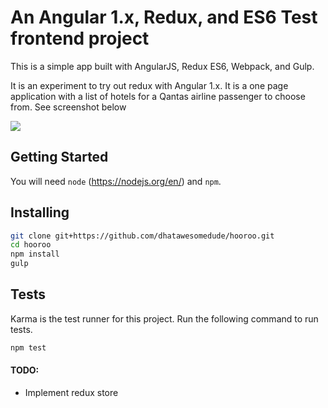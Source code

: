 
# An Angular 1.x, Redux, and ES6 Test frontend project 
This is a simple app built with AngularJS, Redux ES6, Webpack, and Gulp.

It is an experiment to try out redux with Angular 1.x.  It is a one page application 
with a list of hotels for a Qantas airline passenger to choose from. See screenshot below

![](https://www.evernote.com/shard/s180/sh/13008993-938e-43a0-86de-89e1eedc95b9/e51d5491690e34da/res/52996a43-91b3-4dfe-b307-737cdabe5cfb/page.png)

## Getting Started
You will need `node` (https://nodejs.org/en/) and `npm`.

## Installing
```bash
git clone git+https://github.com/dhatawesomedude/hooroo.git
cd hooroo
npm install
gulp
```

## Tests
Karma is the test runner for this project. Run the following command to run tests.
```bash
npm test
```

#### TODO:
- Implement redux store 

